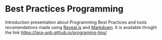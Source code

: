 # Best Practices Programming

Introduction presentation about Programming Best Practices and tools recomendations made using [Reveal.js](https://github.com/hakimel/reveal.js/) and [Markdown](https://guides.github.com/features/mastering-markdown/). It is available throght the link <https://lara-unb.github.io/programing-tips/>
